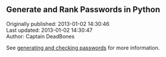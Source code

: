 ## Generate and Rank Passwords in Python  
Originally published: 2013-01-02 14:30:46  
Last updated: 2013-01-02 14:30:47  
Author: Captain DeadBones  
  
See [generating and checking passwords](http://thelivingpearl.com/2013/01/02/generating-and-checking-passwords-in-python/) for more information. 